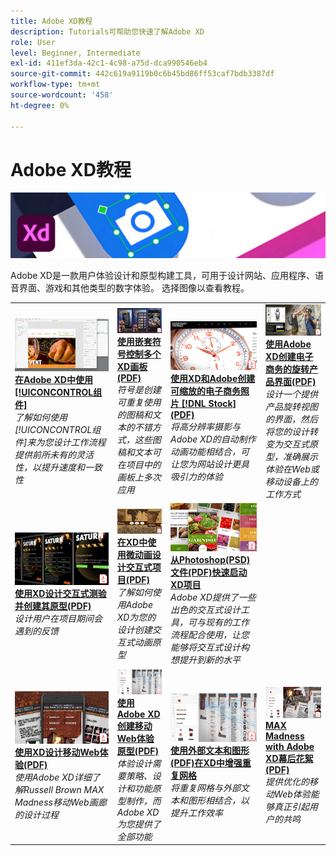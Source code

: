 ```yaml
---
title: Adobe XD教程
description: Tutorials可帮助您快速了解Adobe XD
role: User
level: Beginner, Intermediate
exl-id: 411ef3da-42c1-4c98-a75d-dca990546eb4
source-git-commit: 442c619a9119b0c6b45bd86ff53caf7bdb3387df
workflow-type: tm+mt
source-wordcount: '458'
ht-degree: 0%

---
```


# Adobe XD教程

![Creative Cloud英雄图像](../assets/XD.jpg)

Adobe XD是一款用户体验设计和原型构建工具，可用于设计网站、应用程序、语音界面、游戏和其他类型的数字体验。 选择图像以查看教程。

<table>
<tr>
 <td>
   <a href="components.md">
      <img alt="使用Adobe XD中的组件" src="assets/Componentsxd.jpg" />
   </a>
    <div>
   <a href="components.md"><strong>在Adobe XD中使用[!UICONCONTROL组件]</strong></a>
    </div>
    <em>了解如何使用[!UICONCONTROL组件]来为您设计工作流程提供前所未有的灵活性，以提升速度和一致性</em>
    <br>
  </td>
  <td>
   <a href="assets/ControlMultipleXDArtboardswithNestedSymbols.pdf" target="_blank">
      <img alt="使用嵌套符号控制多个XD画板" src="assets/ControlMultipleXDArtboardswithNestedSymbols.jpg" />
   </a>
    <div>
   <a href="assets/ControlMultipleXDArtboardswithNestedSymbols.pdf" target="_blank"><strong>使用嵌套符号控制多个XD画板(PDF)</strong></a>
    </div>
    <em>符号是创建可重复使用的图稿和文本的不错方式，这些图稿和文本可在项目中的画板上多次应用</em>
    <br>
  </td>
  <td>
   <a href="assets/CreateaZoomableeCommercePhotowithXDandAdobeStock.pdf" target="_blank">
      <img alt="使用XD和Adobe创建可缩放的电子商务照片 [!DNL Stock]" src="assets/CreateaZoomableeCommercePhotowithXDandAdobeStock.jpg" />
   </a>
    <div>
   <a href="assets/CreateaZoomableeCommercePhotowithXDandAdobeStock.pdf" target="_blank"><strong>使用XD和Adobe创建可缩放的电子商务照片 [!DNL Stock] (PDF)</strong></a>
    </div>
    <em>将高分辨率摄影与Adobe XD的自动制作动画功能相结合，可让您为网站设计更具吸引力的体验</em>
    <br>
  </td>
  <td>
   <a href="assets/CreatingaRotatingProductInterfaceforECommercewithAdobeXD.pdf" target="_blank">
      <img alt="用Adobe XD创建电子商务的旋转产品界面" src="assets/CreatingaRotatingProductInterfaceforECommercewithAdobeXD.jpg" />
   </a>
    <div>
   <a href="assets/CreatingaRotatingProductInterfaceforECommercewithAdobeXD.pdf" target="_blank"><strong>使用Adobe XD创建电子商务的旋转产品界面(PDF)</strong></a>
    </div>
    <em>设计一个提供产品旋转视图的界面，然后将您的设计转变为交互式原型，准确展示体验在Web或移动设备上的工作方式</em>
    <br>
  </td>
</tr>
<tr>
  <td>
   <a href="assets/DesignandPrototypeanInteractiveQuizwithXD.pdf" target="_blank">
      <img alt="使用XD设计和制作交互式测验原型" src="assets/DesignandPrototypeanInteractiveQuizwithXD.jpg" />
   </a>
    <div>
   <a href="assets/DesignandPrototypeanInteractiveQuizwithXD.pdf" target="_blank"><strong>使用XD设计交互式测验并创建其原型(PDF)</strong></a>
    </div>
    <em>设计用户在项目期间会遇到的反馈</em>
    <br>
  </td>
  <td>
   <a href="assets/DesignInteractiveProjectswithMicroAnimationsinXD.pdf" target="_blank">
      <img alt="在XD中使用微动画设计交互式项目" src="assets/DesignInteractiveProjectswithMicroAnimationsinXD.jpg" />
   </a>
    <div>
   <a href="assets/DesignInteractiveProjectswithMicroAnimationsinXD.pdf" target="_blank"><strong>在XD中使用微动画设计交互式项目(PDF)</strong></a>
    </div>
    <em>了解如何使用Adobe XD为您的设计创建交互式动画原型</em>
    <br>
  </td>
  <td>
   <a href="assets/JumpstartyourXDProjectfromaPhotoshopFile.pdf" target="_blank">
      <img alt="从Photoshop(PSD)文件快速启动XD项目" src="assets/JumpstartyourXDProjectfromaPhotoshopFile.jpg" />
   </a>
    <div>
   <a href="assets/JumpstartyourXDProjectfromaPhotoshopFile.pdf" target="_blank"><strong>从Photoshop(PSD)文件(PDF)快速启动XD项目</strong></a>
    </div>
    <em>Adobe XD提供了一些出色的交互式设计工具，可与现有的工作流程配合使用，让您能够将交互式设计构想提升到新的水平</em>
    <br>
  </td>
</tr>
<tr>
  <td>
   <a href="assets/MobileWebExperienceswithXD.pdf" target="_blank">
      <img alt="使用XD设计移动Web体验" src="assets/MobileWebExperienceswithXD.jpg" />
   </a>
    <div>
   <a href="assets/MobileWebExperienceswithXD.pdf" target="_blank"><strong>使用XD设计移动Web体验(PDF)</strong></a>
    </div>
    <em>使用Adobe XD详细了解Russell Brown MAX Madness移动Web画廊的设计过程</em>
    <br>
  </td>
  <td>
   <a href="assets/PrototypeaMobileWebExperiencewithAdobeXD.pdf" target="_blank">
      <img alt="使用Adobe XD为移动Web体验构建原型" src="assets/PrototypeaMobileWebExperiencewithAdobeXD.jpg" />
   </a>
    <div>
   <a href="assets/PrototypeaMobileWebExperiencewithAdobeXD.pdf" target="_blank"><strong>使用Adobe XD创建移动Web体验原型(PDF)</strong></a>
    </div>
    <em>体验设计需要策略、设计和功能原型制作，而Adobe XD为您提供了全部功能</em>
    <br>
  </td>
  <td>
   <a href="assets/PrototypeaMobileWebExperiencewithAdobeXD.pdf" target="_blank">
      <img alt="使用外部文本和图形增强XD中的重复网格" src="assets/PrototypeaMobileWebExperiencewithAdobeXD.jpg" />
   </a>
    <div>
   <a href="assets/PrototypeaMobileWebExperiencewithAdobeXD.pdf" target="_blank"><strong>使用外部文本和图形(PDF)在XD中增强重复网格</strong></a>
    </div>
    <em>将重复网格与外部文本和图形相结合，以提升工作效率</em>
    <br>
  </td>
  <td>
   <a href="assets/BehindtheScenesofMAXMadnesswithAdobeXD.pdf" target="_blank">
      <img alt="MAX·疯子与Adobe XD" src="assets/BehindtheScenesofMAXMadnesswithAdobeXD.jpg" />
   </a>
    <div>
   <a href="assets/BehindtheScenesofMAXMadnesswithAdobeXD.pdf" target="_blank"><strong>MAX Madness with Adobe XD幕后花絮(PDF)</strong></a>
    </div>
    <em>提供优化的移动Web体验能够真正引起用户的共鸣</em>
    <br>
  </td>
</tr>
</table>
